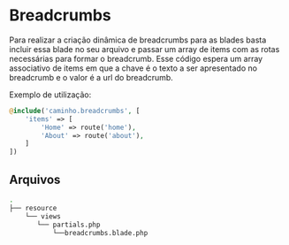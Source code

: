 # Breadcrumbs
Para realizar a criação dinâmica de breadcrumbs para as blades basta incluir
 essa blade no seu arquivo e passar um array de items com as rotas necessárias
 para formar o breadcrumb. Esse código espera um array associativo de items em
 que a chave é o texto a ser apresentado no breadcrumb e o valor
 é a url do breadcrumb.

Exemplo de utilização:

```php
@include('caminho.breadcrumbs', [
    'items' => [
        'Home' => route('home'),
        'About' => route('about'),
    ]
])
```

## Arquivos
```bash
.
├── resource
    └── views
       └── partials.php
           └──breadcrumbs.blade.php
```
